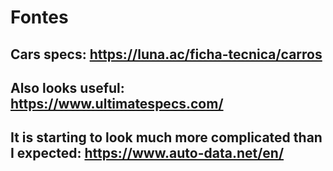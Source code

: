 # Fontes

## Cars specs: https://luna.ac/ficha-tecnica/carros

## Also looks useful: https://www.ultimatespecs.com/

## It is starting to look much more complicated than I expected: https://www.auto-data.net/en/